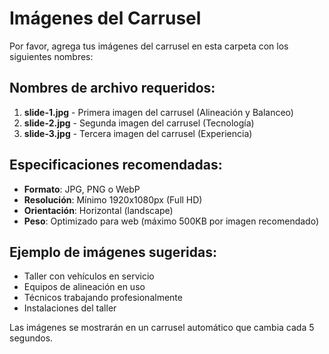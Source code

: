 # Imágenes del Carrusel

Por favor, agrega tus imágenes del carrusel en esta carpeta con los siguientes nombres:

## Nombres de archivo requeridos:

1. **slide-1.jpg** - Primera imagen del carrusel (Alineación y Balanceo)
2. **slide-2.jpg** - Segunda imagen del carrusel (Tecnología)
3. **slide-3.jpg** - Tercera imagen del carrusel (Experiencia)

## Especificaciones recomendadas:

- **Formato**: JPG, PNG o WebP
- **Resolución**: Mínimo 1920x1080px (Full HD)
- **Orientación**: Horizontal (landscape)
- **Peso**: Optimizado para web (máximo 500KB por imagen recomendado)

## Ejemplo de imágenes sugeridas:

- Taller con vehículos en servicio
- Equipos de alineación en uso
- Técnicos trabajando profesionalmente
- Instalaciones del taller

Las imágenes se mostrarán en un carrusel automático que cambia cada 5 segundos.

